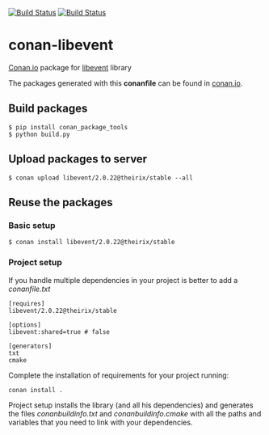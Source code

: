 [![Build Status](https://travis-ci.org/theirix/conan-libevent.svg)](https://travis-ci.org/theirix/conan-libevent)
[![Build Status](https://ci.appveyor.com/api/projects/status/github/theirix/conan-lbevent)](https://ci.appveyor.com/project/theirix/conan-libevent)

# conan-libevent

[Conan.io](https://conan.io) package for [libevent](https://github.com/libevent/libevent) library

The packages generated with this **conanfile** can be found in [conan.io](https://conan.io/source/libevent/2.0.22/theirix/stable).

## Build packages

    $ pip install conan_package_tools
    $ python build.py
    
## Upload packages to server

    $ conan upload libevent/2.0.22@theirix/stable --all
    
## Reuse the packages

### Basic setup

    $ conan install libevent/2.0.22@theirix/stable
    
### Project setup

If you handle multiple dependencies in your project is better to add a *conanfile.txt*
    
    [requires]
    libevent/2.0.22@theirix/stable

    [options]
    libevent:shared=true # false
    
    [generators]
    txt
    cmake

Complete the installation of requirements for your project running:</small></span>

    conan install . 

Project setup installs the library (and all his dependencies) and generates the files *conanbuildinfo.txt* and *conanbuildinfo.cmake* with all the paths and variables that you need to link with your dependencies.
